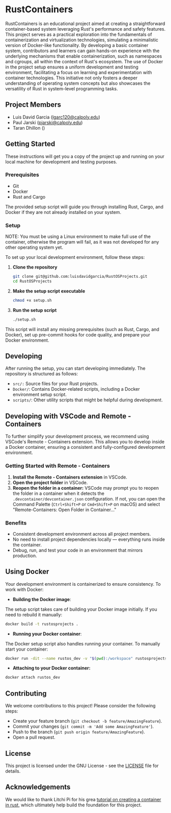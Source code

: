 # RustContainers

RustContainers is an educational project aimed at creating a straightforward container-based system leveraging Rust's performance and safety features. This project serves as a practical exploration into the fundamentals of containerization and virtualization technologies, simulating a minimalistic version of Docker-like functionality. By developing a basic container system, contributors and learners can gain hands-on experience with the underlying mechanisms that enable containerization, such as namespaces and cgroups, all within the context of Rust's ecosystem. The use of Docker in the project setup ensures a uniform development and testing environment, facilitating a focus on learning and experimentation with container technologies. This initiative not only fosters a deeper understanding of operating system concepts but also showcases the versatility of Rust in system-level programming tasks.

## Project Members

- Luis David Garcia ([lgarc120@calpoly.edu](lgarc120@calpoly.edu))
- Paul Jarski ([pjarski@calpoly.edu](pjarski@calpoly.edu))
- Taran Dhillon ([]())
  
## Getting Started

These instructions will get you a copy of the project up and running on your local machine for development and testing purposes.

### Prerequisites

- Git
- Docker
- Rust and Cargo

The provided setup script will guide you through installing Rust, Cargo, and Docker if they are not already installed on your system.

### Setup

NOTE: You must be using a Linux environment to make full use of the container, otherwise the program will fail, as it was not developed for any other operating system yet. 

To set up your local development environment, follow these steps:

1. **Clone the repository**

   ```sh
   git clone git@github.com:luisdavidgarcia/RustOSProjects.git
   cd RustOSProjects
   ```

2. **Make the setup script executable**

    ```sh
    chmod +x setup.sh
    ```

3. **Run the setup script**

    ```sh
    ./setup.sh
    ```

This script will install any missing prerequisites (such as Rust, Cargo, and Docker), set up pre-commit hooks for code quality, and prepare your Docker environment.

## Developing

After running the setup, you can start developing immediately. The repository is structured as follows:

- `src/:` Source files for your Rust projects.
- `Docker/`: Contains Docker-related scripts, including a Docker environment setup script.
- `scripts/`: Other utility scripts that might be helpful during development.

## Developing with VSCode and Remote - Containers

To further simplify your development process, we recommend using VSCode's Remote - Containers extension. This allows you to develop inside a Docker container, ensuring a consistent and fully-configured development environment.

### Getting Started with Remote - Containers

1. **Install the Remote - Containers extension** in VSCode.
2. **Open the project folder** in VSCode.
3. **Reopen the folder in a container:** VSCode may prompt you to reopen the folder in a container when it detects the `.devcontainer/devcontainer.json` configuration. If not, you can open the Command Palette (`Ctrl+Shift+P` or `Cmd+Shift+P` on macOS) and select "Remote-Containers: Open Folder in Container..."

### Benefits

- Consistent development environment across all project members.
- No need to install project dependencies locally — everything runs inside the container.
- Debug, run, and test your code in an environment that mirrors production.

## Using Docker

Your development environment is containerized to ensure consistency. To work with Docker:

- **Building the Docker image**:

The setup script takes care of building your Docker image initially. If you need to rebuild it manually:

```sh
docker build -t rustosprojects .
```

- **Running your Docker container**:

The Docker setup script also handles running your container. To manually start your container:

```sh
docker run -dit --name rustos_dev -v "$(pwd):/workspace" rustosprojects
```

- **Attaching to your Docker container:**

```sh
docker attach rustos_dev
```

## Contributing

We welcome contributions to this project! Please consider the following steps:

- Create your feature branch (`git checkout -b feature/AmazingFeature`).
- Commit your changes (`git commit -m 'Add some AmazingFeature'`).
- Push to the branch (`git push origin feature/AmazingFeature`).
- Open a pull request.

## License

This project is licensed under the GNU License - see the [LICENSE](./LICENSE) file for details.

## Acknowledgements

We would like to thank Litchi Pi for his grea [tutorial on creating a container in rust](https://litchipi.github.io/), which ultimately help build the foundation for this project.
